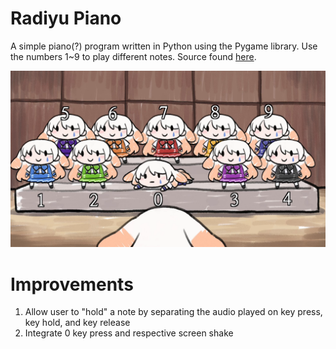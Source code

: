 # Radiyu Piano

A simple piano(?) program written in Python using the Pygame library. Use the numbers 1~9 to play different notes. Source found [here](https://www.youtube.com/watch?v=uYgTIqcM1Vc).

![alt text](https://github.com/Jeybird248/RadiyuPiano/blob/main/images/example.png "example image")

# Improvements
1. Allow user to "hold" a note by separating the audio played on key press, key hold, and key release
2. Integrate 0 key press and respective screen shake
